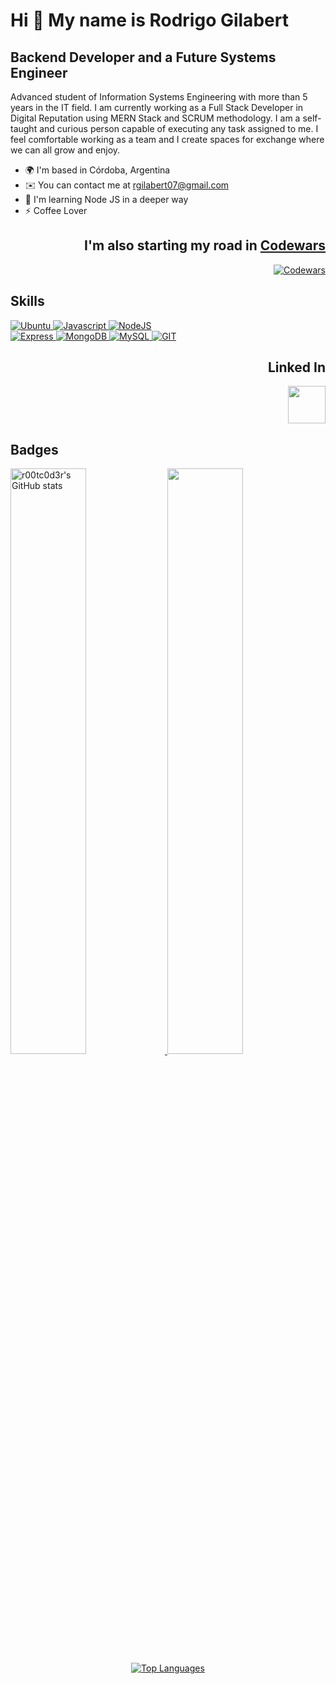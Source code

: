 # Hi 👋 My name is Rodrigo Gilabert

## Backend Developer and a Future Systems Engineer

Advanced student of Information Systems Engineering with more than 5 years in the IT field. I am currently working as a Full Stack Developer in Digital Reputation using MERN Stack and SCRUM methodology. I am a self-taught and curious person capable of executing any task assigned to me. I feel comfortable working as a team and I create spaces for exchange where we can all grow and enjoy.

- 🌍 I'm based in Córdoba, Argentina
- ✉️ You can contact me at [rgilabert07@gmail.com](mailto:rgilabert07@gmail.com)
- 🧠 I'm learning Node JS in a deeper way
- ⚡ Coffee Lover

<!-- CODEWARS -->
<div align="right"> 
  <h2>
    I'm also starting my road in <a href="https://www.codewars.com" target="_blank" rel="noreferrer">Codewars</a>
  </h2>
  <a href="https://github.com/r00tc0d3r" align="center"><img src="https://www.codewars.com/users/r00tc0d3r/badges/large" alt="Codewars" /></a>
</div>

<!-- SKILLS -->
<h2 align="left"> Skills </h2>
<p align="left">  
  <a href="https://ubuntu.com/" target="_blank" rel="noreferrer">
    <img src="https://img.shields.io/badge/Ubuntu-E95420?style=for-the-badge&logo=ubuntu&logoColor=white" alt="Ubuntu" />
  </a>
  <a href="https://developer.mozilla.org/en-US/docs/Web/JavaScript" target="_blank" rel="noreferrer">
    <img src="https://img.shields.io/badge/JavaScript-F7DF1E?style=for-the-badge&logo=javascript&logoColor=black" alt="Javascript" />
  </a>
  <a href="https://nodejs.org/en/" target="_blank" rel="noreferrer">
    <img src="https://img.shields.io/badge/Node.js-43853D?style=for-the-badge&logo=node.js&logoColor=white" alt="NodeJS" />
  <br />
  </a>
  <a href="https://expressjs.com/" target="_blank" rel="noreferrer">
    <img src="https://img.shields.io/badge/Express.js-404D59?style=for-the-badge" alt="Express" />
  </a>
  <a href="https://www.mongodb.com/" target="_blank" rel="noreferrer">
    <img src="https://img.shields.io/badge/MongoDB-4EA94B?style=for-the-badge&logo=mongodb&logoColor=white" alt="MongoDB" />
  </a>
  <a href="https://www.mysql.com/" target="_blank" rel="noreferrer">
    <img src="https://img.shields.io/badge/MySQL-005C84?style=for-the-badge&logo=mysql&logoColor=white" alt="MySQL" />
  </a>
  <a href="https://www.github.com/" target="_blank" rel="noreferrer">
    <img src="https://img.shields.io/badge/GIT-E44C30?style=for-the-badge&logo=git&logoColor=white" alt="GIT" />
  </a>
</p >

<!-- LINKEDIN -->
<h2 align="right"> Linked In </h2>
<p align="right"> 
  <a href="https://www.linkedin.com/in/pablo-rodrigo-gilabert" target="_blank" rel="noreferrer"><img src="https://raw.githubusercontent.com/danielcranney/readme-generator/main/public/icons/socials/linkedin.svg" width="60" height="60" /></a>
</p>

<!-- BADGES -->
<div> 
  <h2 align="left"> Badges </h3>
  <a href="http://www.github.com/r00tc0d3r">
    <img src="https://github-readme-stats.vercel.app/api?username=r00tc0d3r&s&theme=blue-green" alt="r00tc0d3r's GitHub stats" width="49%" />
  </a>
  <a href="http://www.github.com/r00tc0d3r">
    <img src="https://github-readme-streak-stats.herokuapp.com/?user=r00tc0d3r&&theme=blue-green" width="49%" />
  </a>
   <div align="center">
    <a href="https://github.com/r00tc0d3r" >
      <img src="https://github-readme-stats.vercel.app/api/top-langs/?username=r00tc0d3r&langs_count=10&&theme=blue-green" alt="Top Languages" />
    </a>
  </div>
</div>
